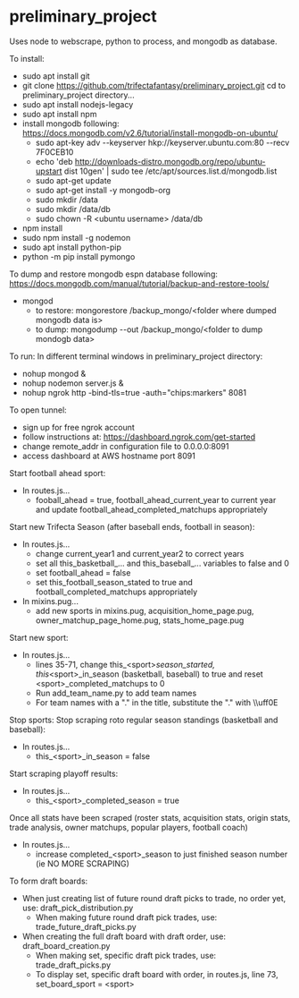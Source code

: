 # preliminary_project
Uses node to webscrape, python to process, and mongodb as database.

To install:
+ sudo apt install git
+ git clone https://github.com/trifectafantasy/preliminary_project.git
cd to preliminary_project directory...
+ sudo apt install nodejs-legacy
+ sudo apt install npm
+ install mongodb following: https://docs.mongodb.com/v2.6/tutorial/install-mongodb-on-ubuntu/
  - sudo apt-key adv --keyserver hkp://keyserver.ubuntu.com:80 --recv 7F0CEB10
  - echo 'deb http://downloads-distro.mongodb.org/repo/ubuntu-upstart dist 10gen' | sudo tee /etc/apt/sources.list.d/mongodb.list
  - sudo apt-get update
  - sudo apt-get install -y mongodb-org
  - sudo mkdir /data
  - sudo mkdir /data/db
  - sudo chown -R \<ubuntu username\> /data/db
+ npm install
+ sudo npm install -g nodemon
+ sudo apt install python-pip
+ python -m pip install pymongo

To dump and restore mongodb espn database following: https://docs.mongodb.com/manual/tutorial/backup-and-restore-tools/
+ mongod
  - to restore: mongorestore /backup_mongo/\<folder where dumped mongodb data is\>
  - to dump: mongodump --out /backup_mongo/\<folder to dump mondogb data\>
  
To run:
In different terminal windows in preliminary_project directory:
+ nohup mongod &
+ nohup nodemon server.js &
+ nohup ngrok http -bind-tls=true -auth="chips:markers" 8081

To open tunnel:
+ sign up for free ngrok account
+ follow instructions at: https://dashboard.ngrok.com/get-started
+ change remote_addr in configuration file to 0.0.0.0:8091
+ access dashboard at AWS hostname port 8091

Start football ahead sport:
+ In routes.js...
  - fooball_ahead = true, football_ahead_current_year to current year and update football_ahead_completed_matchups appropriately

Start new Trifecta Season (after baseball ends, football in season):
+ In routes.js...
  - change current_year1 and current_year2 to correct years
  - set all this_basketball_... and this_baseball_... variables to false and 0
  - set football_ahead = false
  - set this_football_season_stated to true and football_completed_matchups appropriately
+ In mixins.pug...
  - add new sports in mixins.pug, acquisition_home_page.pug, owner_matchup_page_home.pug, stats_home_page.pug

Start new sport:
+ In routes.js...
  - lines 35-71, change this_\<sport\>_season_started, this_\<sport\>_in_season (basketball, baseball) to true and reset \<sport\>_completed_matchups to 0
  - Run add_team_name.py to add team names
  - For team names with a "." in the title, substitute the "." with \\\uff0E

Stop sports:
Stop scraping roto regular season standings (basketball and baseball):
+ In routes.js...
  - this_\<sport\>_in_season = false

Start scraping playoff results:
+ In routes.js...
  - this_\<sport\>_completed_season = true

Once all stats have been scraped (roster stats, acquisition stats, origin stats, trade analysis, owner matchups, popular players, football coach)
+ In routes.js...
  - increase completed_\<sport\>_season to just finished season number (ie NO MORE SCRAPING)

To form draft boards:
+ When just creating list of future round draft picks to trade, no order yet, use: draft_pick_distribution.py
  - When making future round draft pick trades, use: trade_future_draft_picks.py
+ When creating the full draft board with draft order, use: draft_board_creation.py
  - When making set, specific draft pick trades, use: trade_draft_picks.py
  - To display set, specific draft board with order, in routes.js, line 73, set_board_sport = \<sport\>

